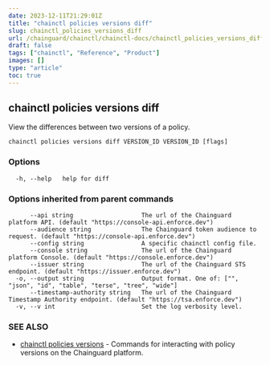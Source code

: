 ```yaml
---
date: 2023-12-11T21:29:01Z
title: "chainctl policies versions diff"
slug: chainctl_policies_versions_diff
url: /chainguard/chainctl/chainctl-docs/chainctl_policies_versions_diff/
draft: false
tags: ["chainctl", "Reference", "Product"]
images: []
type: "article"
toc: true
---
```

## chainctl policies versions diff

View the differences between two versions of a policy.

```
chainctl policies versions diff VERSION_ID VERSION_ID [flags]
```

### Options

```
  -h, --help   help for diff
```

### Options inherited from parent commands

```
      --api string                   The url of the Chainguard platform API. (default "https://console-api.enforce.dev")
      --audience string              The Chainguard token audience to request. (default "https://console-api.enforce.dev")
      --config string                A specific chainctl config file.
      --console string               The url of the Chainguard platform Console. (default "https://console.enforce.dev")
      --issuer string                The url of the Chainguard STS endpoint. (default "https://issuer.enforce.dev")
  -o, --output string                Output format. One of: ["", "json", "id", "table", "terse", "tree", "wide"]
      --timestamp-authority string   The url of the Chainguard Timestamp Authority endpoint. (default "https://tsa.enforce.dev")
  -v, --v int                        Set the log verbosity level.
```

### SEE ALSO

* [chainctl policies versions](/chainguard/chainctl/chainctl-docs/chainctl_policies_versions/)	 - Commands for interacting with policy versions on the Chainguard platform.

